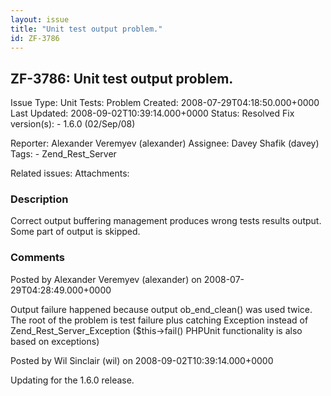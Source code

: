 ```yaml
---
layout: issue
title: "Unit test output problem."
id: ZF-3786
---
```


ZF-3786: Unit test output problem.
----------------------------------

 Issue Type: Unit Tests: Problem Created: 2008-07-29T04:18:50.000+0000 Last Updated: 2008-09-02T10:39:14.000+0000 Status: Resolved Fix version(s): - 1.6.0 (02/Sep/08)
 
 Reporter:  Alexander Veremyev (alexander)  Assignee:  Davey Shafik (davey)  Tags: - Zend\_Rest\_Server
 
 Related issues: 
 Attachments: 
### Description

Correct output buffering management produces wrong tests results output. Some part of output is skipped.

 

 

### Comments

Posted by Alexander Veremyev (alexander) on 2008-07-29T04:28:49.000+0000

Output failure happened because output ob\_end\_clean() was used twice. The root of the problem is test failure plus catching Exception instead of Zend\_Rest\_Server\_Exception ($this->fail() PHPUnit functionality is also based on exceptions)

 

 

Posted by Wil Sinclair (wil) on 2008-09-02T10:39:14.000+0000

Updating for the 1.6.0 release.

 

 